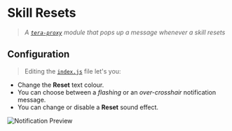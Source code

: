 # Skill Resets
> _A [``tera-proxy``](https://github.com/meishuu/tera-proxy) module that pops up a message whenever a skill resets_ 

## Configuration
> Editing the [`index.js`](https://github.com/eemj/skill-resets/blob/master/index.js) file let's you:

- Change the **Reset** text colour.
- You can choose between a _flashing_ or an _over-crosshair_ notification message.
- You can change or disable a **Reset** sound effect.

![Notification Preview](http://i.imgur.com/ZZO7R2f.png)
